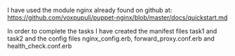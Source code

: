 I have used the module nginx already found on github at: https://github.com/voxpupuli/puppet-nginx/blob/master/docs/quickstart.md 

In order to complete the tasks I have created the manifest files task1 and task2 and the config files nginx_config.erb, forward_proxy.conf.erb and health_check.conf.erb
